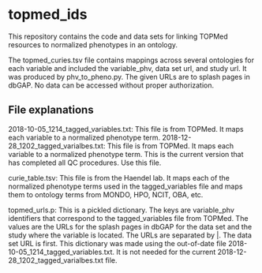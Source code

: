 # topmed_ids

This repository contains the code and data sets for linking TOPMed resources to normalized phenotypes in an ontology.

The topmed_curies.tsv file contains mappings across several ontologies for each variable and included the variable_phv, data set url, and study url. It was produced by phv_to_pheno.py. The given URLs are to splash pages in dbGAP. No data can be accessed without proper authorization.

## File explanations

2018-10-05_1214_tagged_variables.txt: This file is from TOPMed. It maps each variable to a normalized phenotype term.
2018-12-28_1202_tagged_varialbes.txt: This file is from TOPMed. It maps each variable to a normalized phenotype term. This is the current version that has completed all QC procedures. Use this file.

curie_table.tsv: This file is from the Haendel lab. It maps each of the normalized phenotype terms used in the tagged_variables file and maps them to ontology terms from MONDO, HPO, NCIT, OBA, etc.

topmed_urls.p: This is a pickled dictionary. The keys are variable_phv identifiers that correspond to the tagged_variables file from TOPMed. The values are the URLs for the splash pages in dbGAP for the data set and the study where the variable is located. The URLs are separated by |. The data set URL is first. This dictionary was made using the out-of-date file 2018-10-05_1214_tagged_variables.txt. It is not needed for the current 2018-12-28_1202_tagged_varialbes.txt file.
